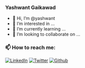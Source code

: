 ### Yashwant Gaikawad

- 👋 Hi, I’m @yashwant
- 👀 I’m interested in ...
- 🌱 I’m currently learning ...
- 💞️ I’m looking to collaborate on ...

### 📫 How to reach me:

[![LinkedIn](https://img.shields.io/badge/linkedin-%230077B5.svg?style=flat&logo=linkedin&logoColor=white)](https://www.linkedin.com/in/yashwant/) [![Twitter](https://img.shields.io/twitter/url?label=yashwantgaikwad&style=social&url=https%3A%2F%2Ftwitter.com%2Fyashwantgaikwad)](https://twitter.com/yashwantgaikwad) [![Github](https://img.shields.io/github/followers/yashwant?label=pankajrathi1405&style=social)](https://github.com/yashwant)


<!---
yashwant/yashwant is a ✨ special ✨ repository because its `README.md` (this file) appears on your GitHub profile.
You can click the Preview link to take a look at your changes.
--->
